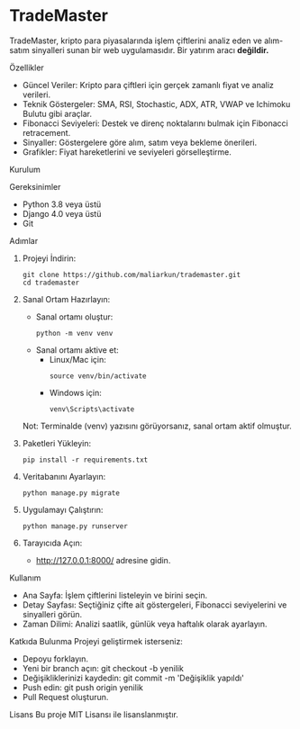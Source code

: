 # TradeMaster

TradeMaster, kripto para piyasalarında işlem çiftlerini analiz eden ve alım-satım sinyalleri sunan bir web uygulamasıdır. Bir yatırım aracı <b>değildir.</b>

Özellikler
- Güncel Veriler: Kripto para çiftleri için gerçek zamanlı fiyat ve analiz verileri.
- Teknik Göstergeler: SMA, RSI, Stochastic, ADX, ATR, VWAP ve Ichimoku Bulutu gibi araçlar.
- Fibonacci Seviyeleri: Destek ve direnç noktalarını bulmak için Fibonacci retracement.
- Sinyaller: Göstergelere göre alım, satım veya bekleme önerileri.
- Grafikler: Fiyat hareketlerini ve seviyeleri görselleştirme.

Kurulum

Gereksinimler
- Python 3.8 veya üstü
- Django 4.0 veya üstü
- Git

Adımlar
1. Projeyi İndirin:
   ```
   git clone https://github.com/maliarkun/trademaster.git
   cd trademaster
   ```
2. Sanal Ortam Hazırlayın:
   - Sanal ortamı oluştur:
     ```
     python -m venv venv
     ```
   - Sanal ortamı aktive et:
     - Linux/Mac için:
       ```
       source venv/bin/activate
       ```
     - Windows için:
       ```
       venv\Scripts\activate
       ```
   Not: Terminalde (venv) yazısını görüyorsanız, sanal ortam aktif olmuştur.

3. Paketleri Yükleyin:
   ```
   pip install -r requirements.txt
   ```
4. Veritabanını Ayarlayın:
   ```
   python manage.py migrate
   ```
5. Uygulamayı Çalıştırın:
   ```
   python manage.py runserver
   ```
6. Tarayıcıda Açın:
   - http://127.0.0.1:8000/ adresine gidin.

Kullanım
- Ana Sayfa: İşlem çiftlerini listeleyin ve birini seçin.
- Detay Sayfası: Seçtiğiniz çifte ait göstergeleri, Fibonacci seviyelerini ve sinyalleri görün.
- Zaman Dilimi: Analizi saatlik, günlük veya haftalık olarak ayarlayın.

Katkıda Bulunma
Projeyi geliştirmek isterseniz:
- Depoyu forklayın.
- Yeni bir branch açın:
  git checkout -b yenilik
- Değişikliklerinizi kaydedin:
  git commit -m 'Değişiklik yapıldı'
- Push edin:
  git push origin yenilik
- Pull Request oluşturun.

Lisans
Bu proje MIT Lisansı ile lisanslanmıştır.
